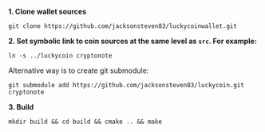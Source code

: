 **1. Clone wallet sources**

```
git clone https://github.com/jacksonsteven83/luckycoinwallet.git
```

**2. Set symbolic link to coin sources at the same level as `src`. For example:**

```
ln -s ../luckycoin cryptonote
```

Alternative way is to create git submodule:

```
git submodule add https://github.com/jacksonsteven83/luckycoin.git cryptonote
```

**3. Build**

```
mkdir build && cd build && cmake .. && make
```
